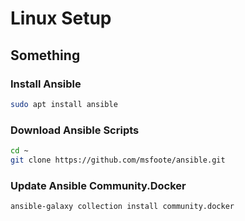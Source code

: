 # Linux Setup

## Something

### Install Ansible

```Bash
sudo apt install ansible
```

### Download Ansible Scripts

```Bash
cd ~
git clone https://github.com/msfoote/ansible.git
```
### Update Ansible Community.Docker

```Bash
ansible-galaxy collection install community.docker
```
